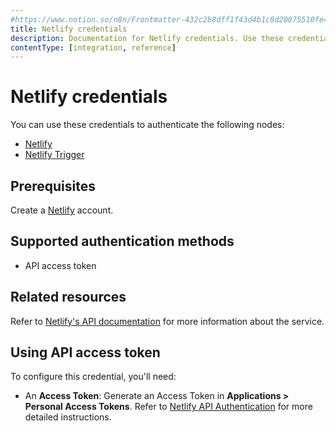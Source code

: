 ```yaml
---
#https://www.notion.so/n8n/Frontmatter-432c2b8dff1f43d4b1c8d20075510fe4
title: Netlify credentials
description: Documentation for Netlify credentials. Use these credentials to authenticate Netlify in n8n, a workflow automation platform.
contentType: [integration, reference]
---
```


# Netlify credentials

You can use these credentials to authenticate the following nodes:

- [Netlify](/integrations/builtin/app-nodes/n8n-nodes-base.netlify.md)
- [Netlify Trigger](/integrations/builtin/trigger-nodes/n8n-nodes-base.netlifytrigger.md)

## Prerequisites

Create a [Netlify](https://netlify.com/) account.

## Supported authentication methods

- API access token

## Related resources

Refer to [Netlify's API documentation](https://docs.netlify.com/api/get-started/) for more information about the service.

## Using API access token

To configure this credential, you'll need:

- An **Access Token**: Generate an Access Token in **Applications > Personal Access Tokens**. Refer to [Netlify API Authentication](https://docs.netlify.com/api/get-started/#authentication) for more detailed instructions.


